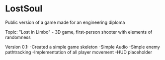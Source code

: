 # LostSoul
Public version of a game made for an engineering diploma

Topic: "Lost in Limbo" - 3D game, first-person shooter with elements of randomness

Version 0.1:
-Created a simple game skeleton
-Simple Audio
-Simple enemy pathtracking
-Implementation of all player movement
-HUD placeholder


